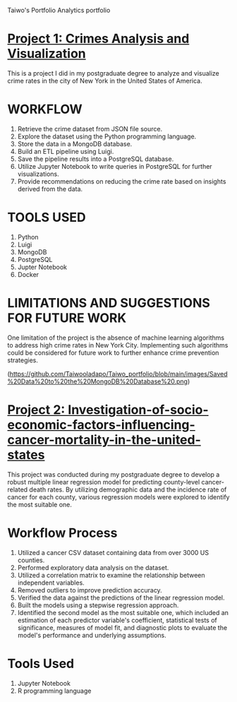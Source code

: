 Taiwo's Portfolio
Analytics portfolio

# [Project 1: Crimes Analysis and Visualization](https://github.com/Taiwooladapo/Crime-Analysis-and-Visualization-in-the-city-of-New-York/tree/main)
This is a project I did in my postgraduate degree to analyze and visualize crime rates in the city of New York in the United States of America.
# WORKFLOW
1. Retrieve the crime dataset from JSON file source.
2. Explore the dataset using the Python programming language.
3. Store the data in a MongoDB database.
4. Build an ETL pipeline using Luigi.
5. Save the pipeline results into a PostgreSQL database.
6. Utilize Jupyter Notebook to write queries in PostgreSQL for further visualizations.
7. Provide recommendations on reducing the crime rate based on insights derived from the data.
# TOOLS USED
1. Python
2. Luigi
3. MongoDB
4. PostgreSQL
5. Jupter Notebook
6. Docker
# LIMITATIONS AND SUGGESTIONS FOR FUTURE WORK
One limitation of the project is the absence of machine learning algorithms to address high crime rates in New York City. Implementing such algorithms could be considered for future work to further enhance crime prevention strategies.

(https://github.com/Taiwooladapo/Taiwo_portfolio/blob/main/images/Saved%20Data%20to%20the%20MongoDB%20Database%20.png)

# [Project 2: Investigation-of-socio-economic-factors-influencing-cancer-mortality-in-the-united-states](https://github.com/Taiwooladapo/Investigation-of-socio-economic-factors-affecting-cancer-mortality-in-the-united-states./tree/main)
This project was conducted during my postgraduate degree to develop a robust multiple linear regression model for predicting county-level cancer-related death rates. By utilizing demographic data and the incidence rate of cancer for each county, various regression models were explored to identify the most suitable one.
# Workflow Process
1. Utilized a cancer CSV dataset containing data from over 3000 US counties. 
2. Performed exploratory data analysis on the dataset.
3. Utilized a correlation matrix to examine the relationship between independent variables.
4. Removed outliers to improve prediction accuracy.
5. Verified the data against the predictions of the linear regression model.
6. Built the models using a stepwise regression approach.
7. Identified the second model as the most suitable one, which included an estimation of each predictor variable's coefficient, statistical tests of significance, measures of model fit, and diagnostic plots to evaluate the model's performance and underlying assumptions.
# Tools Used
1. Jupyter Notebook
2. R programming language
